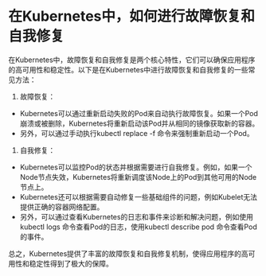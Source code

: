 # 在Kubernetes中，如何进行故障恢复和自我修复

在Kubernetes中，故障恢复和自我修复是两个核心特性，它们可以确保应用程序的高可用性和稳定性。以下是在Kubernetes中进行故障恢复和自我修复的一些常见方法：

1. 故障恢复：

+ Kubernetes可以通过重新启动失败的Pod来自动执行故障恢复。如果一个Pod崩溃或被删除，Kubernetes将重新启动该Pod并从相同的镜像获取新的容器。
+ 另外，可以通过手动执行kubectl replace -f <file>命令来强制重新启动一个Pod。

1. 自我修复：

+ Kubernetes可以监控Pod的状态并根据需要进行自我修复。例如，如果一个Node节点失效，Kubernetes将重新调度该Node上的Pod到其他可用的Node节点上。
+ Kubernetes还可以根据需要自动修复一些基础组件的问题，例如Kubelet无法提供正确的容器网络配置。
+ 另外，可以通过查看Kubernetes的日志和事件来诊断和解决问题，例如使用kubectl logs <pod-name>命令查看Pod的日志，使用kubectl describe pod <pod-name>命令查看Pod的事件。

总之，Kubernetes提供了丰富的故障恢复和自我修复机制，使得应用程序的高可用性和稳定性得到了极大的保障。
